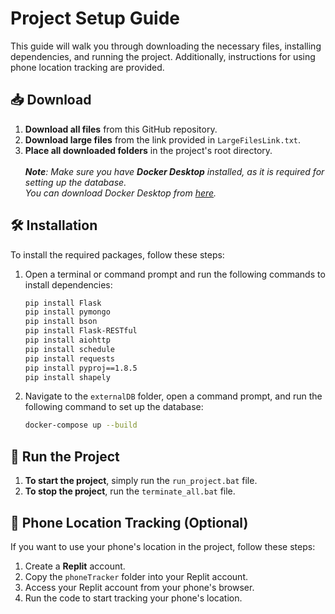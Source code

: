 # Project Setup Guide

This guide will walk you through downloading the necessary files, installing dependencies, and running the project. Additionally, instructions for using phone location tracking are provided.

## 📥 Download

1. **Download all files** from this GitHub repository.
2. **Download large files** from the link provided in `LargeFilesLink.txt`.
3. **Place all downloaded folders** in the project's root directory.</br></br>
_**Note**: Make sure you have **Docker Desktop** installed, as it is required for setting up the database.</br>
You can download Docker Desktop from [here](https://www.docker.com/products/docker-desktop/)._

## 🛠 Installation

To install the required packages, follow these steps:

1. Open a terminal or command prompt and run the following commands to install dependencies:

    ```bash
    pip install Flask
    pip install pymongo
    pip install bson
    pip install Flask-RESTful
    pip install aiohttp
    pip install schedule
    pip install requests
    pip install pyproj==1.8.5
    pip install shapely
    ```

2. Navigate to the `externalDB` folder, open a command prompt, and run the following command to set up the database:

    ```bash
    docker-compose up --build
    ```

## 🚀 Run the Project

1. **To start the project**, simply run the `run_project.bat` file.
2. **To stop the project**, run the `terminate_all.bat` file.

## 📱 Phone Location Tracking (Optional)

If you want to use your phone's location in the project, follow these steps:

1. Create a **Replit** account.
2. Copy the `phoneTracker` folder into your Replit account.
3. Access your Replit account from your phone's browser.
4. Run the code to start tracking your phone's location.
